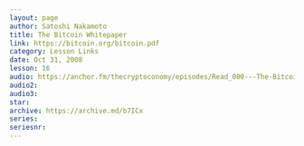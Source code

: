 ```yaml
---
layout: page
author: Satoshi Nakamoto
title: The Bitcoin Whitepaper
link: https://bitcoin.org/bitcoin.pdf
category: Lesson Links
date: Oct 31, 2008
lesson: 16
audio: https://anchor.fm/thecryptoconomy/episodes/Read_000---The-Bitcoin-Whitepaper-Satoshi-Nakamoto-edvef5/a-a265gsa
audio2: 
audio3: 
star: 
archive: https://archive.md/b7ICx
series: 
seriesnr: 
---
```

